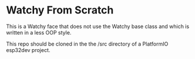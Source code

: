 # Watchy From Scratch

This is a Watchy face that does not use the Watchy base class and which is written in a less OOP style.

This repo should be cloned in the the /src directory of a PlatformIO esp32dev project.
